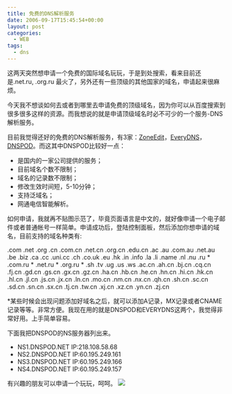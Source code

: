 ```yaml
---
title: 免费的DNS解析服务
date: 2006-09-17T15:45:54+00:00
layout: post
categories:
  - WEB
tags:
  - dns
---
```


这两天突然想申请一个免费的国际域名玩玩，于是到处搜索，看来目前还是.net.ru, .org.ru 最火了，另外还有一些顶级的其他国家的域名，申请起来很麻烦。

今天我不想谈如何去或者到哪里去申请免费的顶级域名，因为你可以从百度搜索到很多很多这样的资源。而我想说的就是申请顶级域名时必不可少的一个服务-DNS解析服务。

目前我觉得还好的免费的DNS解析服务，有3家：[ZoneEdit](http://www.zoneedit.com)，[EveryDNS](http://www.everydns.net)，[DNSPOD](http://www.dnspod.net)。而这其中DNSPOD比较好一点：

  * 是国内的一家公司提供的服务；
  * 目前域名个数不限制；
  * 域名的记录数不限制；
  * 修改生效时间短，5-10分钟；
  * 支持泛域名；
  * 网通电信智能解析。

如何申请，我就再不贴图示范了，毕竟页面语言是中文的，就好像申请一个电子邮件或者普通帐号一样简单。申请成功后，登陆控制面板，然后添加你想申请的域名，目前支持的域名种类有:

.com .net .org .cn .com.cn .net.cn .org.cn .edu.cn .ac .au .com.au .net.au .be .biz .ca .cc .uni.cc .ch .co.uk .eu .hk .in .info .la .li .name .nl .nu .ru \* .com.ru \* .net.ru \* .org.ru \* .sh .tv .ug .us .ws .ac.cn .ah.cn .bj.cn .cq.cn .fj.cn .gd.cn .gs.cn .gx.cn .gz.cn .ha.cn .hb.cn .he.cn .hn.cn .hi.cn .hk.cn .hl.cn .jl.cn .js.cn .jx.cn .ln.cn .mo.cn .nm.cn .nx.cn .qh.cn .sh.cn .sc.cn .sd.cn .sn.cn .sx.cn .tj.cn .tw.cn .xj.cn .xz.cn .yn.cn .zj.cn

*某些时候会出现问题添加好域名之后，就可以添加A记录，MX记录或者CNAME记录等等。非常方便。我现在用的就是DNSPOD和EVERYDNS这两个，我觉得非常好用。上手简单容易。

下面我把DNSPOD的NS服务器列出来。

* NS1.DNSPOD.NET IP:218.108.58.68
* NS2.DNSPOD.NET IP:60.195.249.161
* NS3.DNSPOD.NET IP:60.195.249.166
* NS4.DNSPOD.NET IP:60.195.249.157

有兴趣的朋友可以申请一个玩玩，呵呵。 ![](images/smilies/Face_01.gif)
